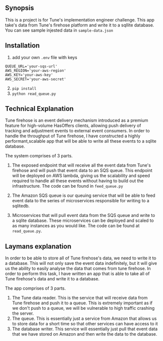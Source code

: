 ## Synopsis

This is a project is for Tune's implementation engineer challenge. This app take's data from Tune's firehose platform and write it to a sqllite database. You can see sample injested data in `sample-data.json`

## Installation

1. add your own `.env` file with keys
  ```
  QUEUE_URL='your-sqs-url'
  AWS_REGION='your-aws-region'
  AWS_KEY='your-aws-key'
  AWS_SECRET='your-aws-secret'
  ```
 2. `pip install`
 3. `python read_queue.py`

## Technical Explanation

Tune firehose is an event delivery mechanism introduced as a premium feature for high-volume HasOffers clients, allowing push delivery of tracking and adjustment events to external event consumers. In order to handle the throughput of Tune firehose, I have constructed a highly performant,scalable app that will be able to write all these events to a sqlite database.

The system comprises of 3 parts.

1. The exposed endpoint that will receive all the event data from Tune's firehose and will push that event data to an SQS queue. This endpoint will be deployed on AWS lambda, giving us the scalability and speed required to handle all these events without having to build out the infrastructure. The code can be found in `feed_queue.py`

2. The Amazon SQS queue is our queuing service that will be able to feed event data to the series of microservices responsible for writing to a sqlitedb.

3. Microservices that will pull event data from the SQS queue and write to a sqlite database. These microservices can be deployed and scaled to as many instances as you would like. The code can be found at `read_queue.py`.


## Laymans explanation

In order to be able to store all of Tune firehose's data, we need to write it to a database. This will not only save the event data indefinitely, but it will give us the ability to easily analyse the data that comes from tune firehose. In order to perform this task, I have written an app that is able to take all of Tune firehose's data and write it to a database.


The app comprises of 3 parts.

1. The Tune data reader. This is the service that will receive data from Tune firehose and push it to a queue. This is extremely important as if we don't push to a queue, we will be vulnerable to high traffic crashing the server.
2. The queue. This is essentially just a service from Amazon that allows us to store data for a short time so that other services can have access to it
3. The database writer. This service will essentially just pull that event data that we have stored on Amazon and then write the data to the database.
